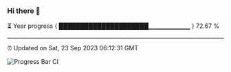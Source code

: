 ### Hi there 👋

⏳ Year progress { █████████████████████▁▁▁▁▁▁▁▁▁ } 72.67 %

---

⏰ Updated on Sat, 23 Sep 2023 06:12:31 GMT

![Progress Bar CI](https://github.com/liununu/liununu/workflows/Progress%20Bar%20CI/badge.svg)
